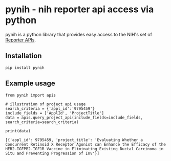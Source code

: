 # pynih - nih reporter api access via python

pynih is a python library that provides easy access to the NIH's set of [Reporter APIs](https://api.reporter.nih.gov/).

## Installation

`pip install pynih`

## Example usage

```
from pynih import apis

# illustration of project api usage
search_criteria = {'appl_id':'9795459'}
include_fields = ['ApplId', 'ProjectTitle']
data = apis.query_project_api(include_fields=include_fields, search_criteria=search_criteria)

print(data)

[{'appl_id': 9795459, 'project_title': 'Evaluating Whether a Concurrent Retinoid X Receptor Agonist can Enhance the Efficacy of the HER2-IGFPB2-IGF1R Vaccine in Eliminating Existing Ductal Carcinoma in Situ and Preventing Progression of Inv'}]
```
